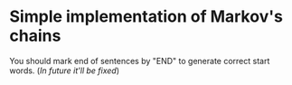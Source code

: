 # Simple implementation of Markov's chains

You should mark end of sentences by "END" to generate correct start words.
(*In future it'll be fixed*)

